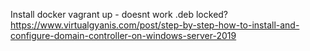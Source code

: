 Install docker
vagrant up - doesnt work
.deb locked?
https://www.virtualgyanis.com/post/step-by-step-how-to-install-and-configure-domain-controller-on-windows-server-2019